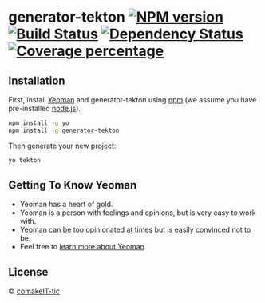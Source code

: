 # generator-tekton [![NPM version][npm-image]][npm-url] [![Build Status][travis-image]][travis-url] [![Dependency Status][daviddm-image]][daviddm-url] [![Coverage percentage][coveralls-image]][coveralls-url]
> 

## Installation

First, install [Yeoman](http://yeoman.io) and generator-tekton using [npm](https://www.npmjs.com/) (we assume you have pre-installed [node.js](https://nodejs.org/)).

```bash
npm install -g yo
npm install -g generator-tekton
```

Then generate your new project:

```bash
yo tekton
```

## Getting To Know Yeoman

 * Yeoman has a heart of gold.
 * Yeoman is a person with feelings and opinions, but is very easy to work with.
 * Yeoman can be too opinionated at times but is easily convinced not to be.
 * Feel free to [learn more about Yeoman](http://yeoman.io/).

## License

 © [comakeIT-tic](comakeIT-tic)


[npm-image]: https://badge.fury.io/js/generator-tekton.svg
[npm-url]: https://npmjs.org/package/generator-tekton
[travis-image]: https://travis-ci.com/coMakeIT-TIC/generator-tekton.svg?branch=master
[travis-url]: https://travis-ci.com/coMakeIT-TIC/generator-tekton
[daviddm-image]: https://david-dm.org/coMakeIT-TIC/generator-tekton.svg?theme=shields.io
[daviddm-url]: https://david-dm.org/coMakeIT-TIC/generator-tekton
[coveralls-image]: https://coveralls.io/repos/coMakeIT-TIC/generator-tekton/badge.svg
[coveralls-url]: https://coveralls.io/r/coMakeIT-TIC/generator-tekton
